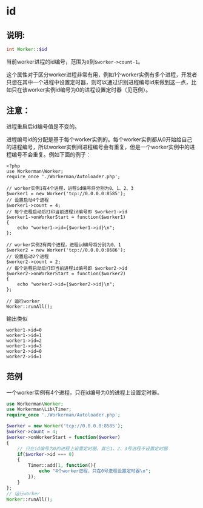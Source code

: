 # id

## 说明:
```php
int Worker::$id
```

当前worker进程的id编号，范围为```0```到```$worker->count-1```。


这个属性对于区分worker进程非常有用，例如1个worker实例有多个进程，开发者只想在其中一个进程中设置定时器，则可以通过识别进程编号id来做到这一点，比如只在该worker实例id编号为0的进程设置定时器（见范例）。

## 注意：

进程重启后id编号值是不变的。

进程编号id的分配是基于每个worker实例的。每个worker实例都从0开始给自己的进程编号，所以worker实例间进程编号会有重复，但是一个worker实例中的进程编号不会重复。例如下面的例子：

```
<?php
use Workerman\Worker;
require_once './Workerman/Autoloader.php';

// worker实例1有4个进程，进程id编号将分别为0、1、2、3
$worker1 = new Worker('tcp://0.0.0.0:8585');
// 设置启动4个进程
$worker1->count = 4;
// 每个进程启动后打印当前进程id编号即 $worker1->id
$worker1->onWorkerStart = function($worker1)
{
    echo "worker1->id={$worker1->id}\n";
};

// worker实例2有两个进程，进程id编号将分别为0、1
$worker2 = new Worker('tcp://0.0.0.0:8686');
// 设置启动2个进程
$worker2->count = 2;
// 每个进程启动后打印当前进程id编号即 $worker2->id
$worker2->onWorkerStart = function($worker2)
{
    echo "worker2->id={$worker2->id}\n";
};

// 运行worker
Worker::runAll();
```
输出类似
```
worker1->id=0
worker1->id=1
worker1->id=2
worker1->id=3
worker2->id=0
worker2->id=1
```


## 范例
一个worker实例有4个进程，只在id编号为0的进程上设置定时器。

```php
use Workerman\Worker;
use Workerman\Lib\Timer;
require_once './Workerman/Autoloader.php';

$worker = new Worker('tcp://0.0.0.0:8585');
$worker->count = 4;
$worker->onWorkerStart = function($worker)
{
    // 只在id编号为0的进程上设置定时器，其它1、2、3号进程不设置定时器
    if($worker->id === 0)
    {
        Timer::add(1, function(){
            echo "4个worker进程，只在0号进程设置定时器\n";
        });
    }
};
// 运行worker
Worker::runAll();
```
